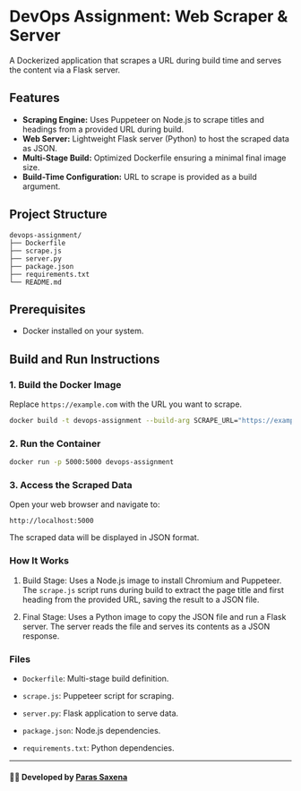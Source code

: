 # DevOps Assignment: Web Scraper & Server

A Dockerized application that scrapes a URL during build time and serves the content via a Flask server.

## Features

- **Scraping Engine:** Uses Puppeteer on Node.js to scrape titles and headings from a provided URL during build.
- **Web Server:** Lightweight Flask server (Python) to host the scraped data as JSON.
- **Multi-Stage Build:** Optimized Dockerfile ensuring a minimal final image size.
- **Build-Time Configuration:** URL to scrape is provided as a build argument.

## Project Structure
```
devops-assignment/
├── Dockerfile
├── scrape.js
├── server.py
├── package.json
├── requirements.txt
└── README.md
```


## Prerequisites

- Docker installed on your system.

## Build and Run Instructions

### 1. Build the Docker Image

Replace `https://example.com` with the URL you want to scrape.

```bash
docker build -t devops-assignment --build-arg SCRAPE_URL="https://example.com" .
```

### 2. Run the Container
```bash
docker run -p 5000:5000 devops-assignment
```

### 3. Access the Scraped Data
Open your web browser and navigate to:

```URL
http://localhost:5000
```

The scraped data will be displayed in JSON format.

### How It Works
1. Build Stage: Uses a Node.js image to install Chromium and Puppeteer. The `scrape.js` script runs during build to extract the page title and first heading from the provided URL, saving the result to a JSON file.

2. Final Stage: Uses a Python image to copy the JSON file and run a Flask server. The server reads the file and serves its contents as a JSON response.

### Files
- `Dockerfile`: Multi-stage build definition.

- `scrape.js`: Puppeteer script for scraping.

- `server.py`: Flask application to serve data.

- `package.json`: Node.js dependencies.

- `requirements.txt`: Python dependencies.

---

#### 👨‍💻 Developed by **[Paras Saxena](https://saxenaparas.vercel.app/)**
